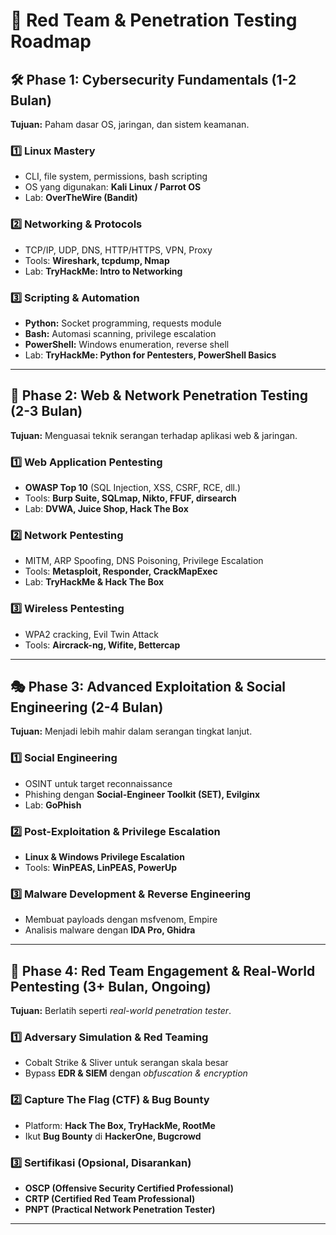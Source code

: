 # 🔴 Red Team & Penetration Testing Roadmap

## **🛠️ Phase 1: Cybersecurity Fundamentals (1-2 Bulan)**
**Tujuan:** Paham dasar OS, jaringan, dan sistem keamanan.

### **1️⃣ Linux Mastery**
- CLI, file system, permissions, bash scripting
- OS yang digunakan: **Kali Linux / Parrot OS**
- Lab: **OverTheWire (Bandit)**

### **2️⃣ Networking & Protocols**
- TCP/IP, UDP, DNS, HTTP/HTTPS, VPN, Proxy
- Tools: **Wireshark, tcpdump, Nmap**
- Lab: **TryHackMe: Intro to Networking**

### **3️⃣ Scripting & Automation**
- **Python:** Socket programming, requests module
- **Bash:** Automasi scanning, privilege escalation
- **PowerShell:** Windows enumeration, reverse shell
- Lab: **TryHackMe: Python for Pentesters, PowerShell Basics**

---

## **🔎 Phase 2: Web & Network Penetration Testing (2-3 Bulan)**
**Tujuan:** Menguasai teknik serangan terhadap aplikasi web & jaringan.

### **1️⃣ Web Application Pentesting**
- **OWASP Top 10** (SQL Injection, XSS, CSRF, RCE, dll.)
- Tools: **Burp Suite, SQLmap, Nikto, FFUF, dirsearch**
- Lab: **DVWA, Juice Shop, Hack The Box**

### **2️⃣ Network Pentesting**
- MITM, ARP Spoofing, DNS Poisoning, Privilege Escalation
- Tools: **Metasploit, Responder, CrackMapExec**
- Lab: **TryHackMe & Hack The Box**

### **3️⃣ Wireless Pentesting**
- WPA2 cracking, Evil Twin Attack
- Tools: **Aircrack-ng, Wifite, Bettercap**

---

## **🎭 Phase 3: Advanced Exploitation & Social Engineering (2-4 Bulan)**
**Tujuan:** Menjadi lebih mahir dalam serangan tingkat lanjut.

### **1️⃣ Social Engineering**
- OSINT untuk target reconnaissance
- Phishing dengan **Social-Engineer Toolkit (SET), Evilginx**
- Lab: **GoPhish**

### **2️⃣ Post-Exploitation & Privilege Escalation**
- **Linux & Windows Privilege Escalation**
- Tools: **WinPEAS, LinPEAS, PowerUp**

### **3️⃣ Malware Development & Reverse Engineering**
- Membuat payloads dengan msfvenom, Empire
- Analisis malware dengan **IDA Pro, Ghidra**

---

## **🚩 Phase 4: Red Team Engagement & Real-World Pentesting (3+ Bulan, Ongoing)**
**Tujuan:** Berlatih seperti *real-world penetration tester*.

### **1️⃣ Adversary Simulation & Red Teaming**
- Cobalt Strike & Sliver untuk serangan skala besar
- Bypass **EDR & SIEM** dengan *obfuscation & encryption*

### **2️⃣ Capture The Flag (CTF) & Bug Bounty**
- Platform: **Hack The Box, TryHackMe, RootMe**
- Ikut **Bug Bounty** di **HackerOne, Bugcrowd**

### **3️⃣ Sertifikasi (Opsional, Disarankan)**
- **OSCP (Offensive Security Certified Professional)**
- **CRTP (Certified Red Team Professional)**
- **PNPT (Practical Network Penetration Tester)**

---

